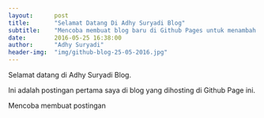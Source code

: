 ```yaml
---
layout:      post
title:       "Selamat Datang Di Adhy Suryadi Blog"
subtitle:    "Mencoba membuat blog baru di Github Pages untuk menambah pengetahuan tentang membuat blog."
date:        2016-05-25 16:38:00
author:      "Adhy Suryadi"
header-img:  "img/github-blog-25-05-2016.jpg"
---
```


<p>Selamat datang di Adhy Suryadi Blog.<p/>

<p>Ini adalah postingan pertama saya di blog yang dihosting di Github Page ini.</p>

<p>Mencoba membuat postingan</p>

